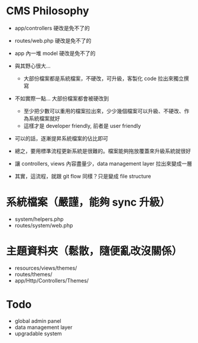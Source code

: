 # CMS Philosophy

- app/controllers 硬改是免不了的
- routes/web.php 硬改是免不了的
- app 內一堆 model 硬改是免不了的

- 與其野心很大...
  - 大部份檔案都是系統檔案，不硬改，可升級，客製化 code 拉出來獨立撰寫

- 不如實際一點... 大部份檔案都會被硬改到
  - 至少把少數可以重用的檔案拉出來，少少幾個檔案可以升級、不硬改、作為系統檔案就好
  - 這樣才是 developer friendly, 前者是 user friendly

- 可以的話，逐漸提昇系統檔案的佔比即可
- 總之，要用標準流程更新系統是很難的。檔案能夠拖放覆蓋來升級系統就很好
- 讓 controllers, views 內容盡量少，data management layer 拉出來變成一層

- 其實，這流程，就跟 git flow 同樣？只是變成 file structure

# 系統檔案（嚴謹，能夠 sync 升級）

- system/helpers.php
- routes/system/web.php

# 主題資料夾（鬆散，隨便亂改沒關係）

- resources/views/themes/
- routes/themes/
- app/Http/Controllers/Themes/

# Todo

- global admin panel
- data management layer
- upgradable system
